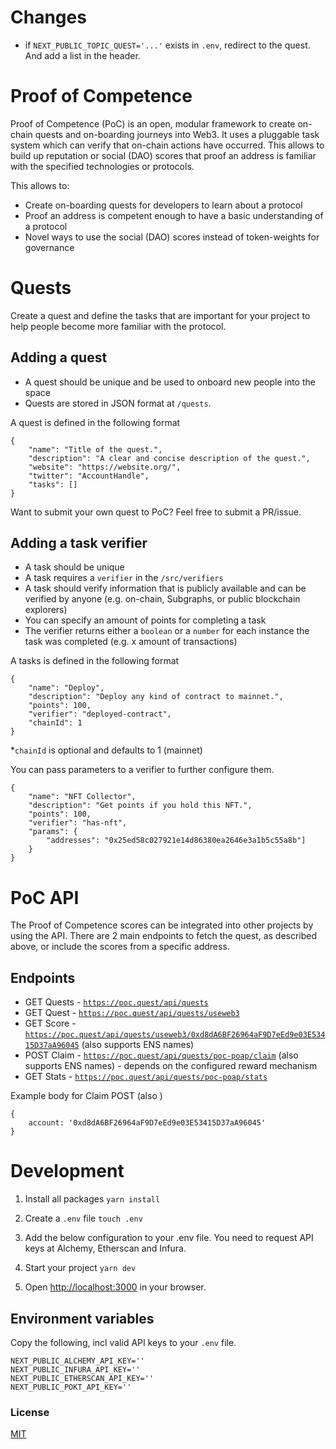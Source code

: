 # Changes

- if `NEXT_PUBLIC_TOPIC_QUEST='...'` exists in `.env`, redirect to the quest. And add a list in the header. 

# Proof of Competence

Proof of Competence (PoC) is an open, modular framework to create on-chain quests and on-boarding journeys into Web3. It uses a pluggable task system which can verify that on-chain actions have occurred. This allows to build up reputation or social (DAO) scores that proof an address is familiar with the specified technologies or protocols.

This allows to:
* Create on-boarding quests for developers to learn about a protocol
* Proof an address is competent enough to have a basic understanding of a protocol
* Novel ways to use the social (DAO) scores instead of token-weights for governance


# Quests

Create a quest and define the tasks that are important for your project to help people become more familiar with the protocol. 

## Adding a quest

* A quest should be unique and be used to onboard new people into the space
* Quests are stored in JSON format at `/quests`. 

A quest is defined in the following format
```
{
    "name": "Title of the quest.",
    "description": "A clear and concise description of the quest.",
    "website": "https://website.org/",
    "twitter": "AccountHandle",
    "tasks": []
}
```

Want to submit your own quest to PoC? Feel free to submit a PR/issue.

## Adding a task verifier
 
* A task should be unique
* A task requires a `verifier` in the `/src/verifiers`
* A task should verify information that is publicly available and can be verified by anyone (e.g. on-chain, Subgraphs, or public blockchain explorers) 
* You can specify an amount of points for completing a task
* The verifier returns either a `boolean` or a `number` for each instance the task was completed (e.g. x amount of transactions)

A tasks is defined in the following format
```
{
    "name": "Deploy",
    "description": "Deploy any kind of contract to mainnet.",
    "points": 100,
    "verifier": "deployed-contract",
    "chainId": 1
}
```
*`chainId` is optional and defaults to 1 (mainnet)

You can pass parameters to a verifier to further configure them.
```
{
    "name": "NFT Collector",
    "description": "Get points if you hold this NFT.",
    "points": 100,
    "verifier": "has-nft",
    "params": {
        "addresses": "0x25ed58c027921e14d86380ea2646e3a1b5c55a8b"]
    }
}
```


# PoC API 

The Proof of Competence scores can be integrated into other projects by using the API. There are 2 main endpoints to fetch the quest, as described above, or include the scores from a specific address.

## Endpoints

* GET Quests - [`https://poc.quest/api/quests`](https://poc.quest/api/quests)
* GET Quest - [`https://poc.quest/api/quests/useweb3`](https://poc.quest/api/quests/useweb3)
* GET Score - [`https://poc.quest/api/quests/useweb3/0xd8dA6BF26964aF9D7eEd9e03E53415D37aA96045`](https://poc.quest/api/quests/useweb3/0xd8dA6BF26964aF9D7eEd9e03E53415D37aA96045) (also supports ENS names)
* POST Claim - [`https://poc.quest/api/quests/poc-poap/claim`](https://poc.quest/api/quests/poc-poap/claim) (also supports ENS names) - depends on the configured reward mechanism
* GET Stats - [`https://poc.quest/api/quests/poc-poap/stats`](https://poc.quest/api/quests/poc-poap/stats)

Example body for Claim POST (also )
```
{
    account: '0xd8dA6BF26964aF9D7eEd9e03E53415D37aA96045'
}
```

# Development

1. Install all packages `yarn install`

2. Create a `.env` file `touch .env`

3. Add the below configuration to your .env file. You need to request API keys at Alchemy, Etherscan and Infura.

4. Start your project `yarn dev`

5. Open [http://localhost:3000](http://localhost:3000) in your browser.

## Environment variables 

Copy the following, incl valid API keys to your `.env` file.
```
NEXT_PUBLIC_ALCHEMY_API_KEY=''
NEXT_PUBLIC_INFURA_API_KEY=''
NEXT_PUBLIC_ETHERSCAN_API_KEY=''
NEXT_PUBLIC_POKT_API_KEY=''

```

### License
[MIT](LICENSE)